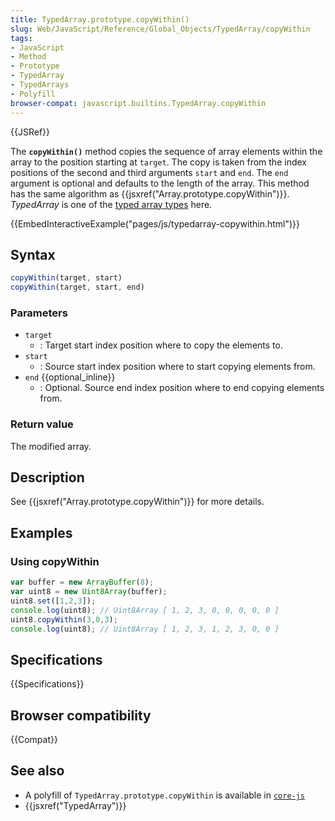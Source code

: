 ```yaml
---
title: TypedArray.prototype.copyWithin()
slug: Web/JavaScript/Reference/Global_Objects/TypedArray/copyWithin
tags:
- JavaScript
- Method
- Prototype
- TypedArray
- TypedArrays
- Polyfill
browser-compat: javascript.builtins.TypedArray.copyWithin
---
```

{{JSRef}}

The **`copyWithin()`** method copies the sequence of array elements within the
array to the position starting at `target`. The copy is taken from the index
positions of the second and third arguments `start` and `end`. The `end`
argument is optional and defaults to the length of the array. This method has
the same algorithm as {{jsxref("Array.prototype.copyWithin")}}.
_TypedArray_ is one of the
[typed array types](/en-US/docs/Web/JavaScript/Reference/Global_Objects/TypedArray#TypedArray_objects)
here.

{{EmbedInteractiveExample("pages/js/typedarray-copywithin.html")}}

## Syntax

```js
copyWithin(target, start)
copyWithin(target, start, end)
```

### Parameters

- `target`
  - : Target start index position where to copy the elements to.
- `start`
  - : Source start index position where to start copying elements from.
- `end` {{optional_inline}}
  - : Optional. Source end index position where to end copying elements from.

### Return value

The modified array.

## Description

See {{jsxref("Array.prototype.copyWithin")}} for more details.

## Examples

### Using copyWithin

```js
var buffer = new ArrayBuffer(8);
var uint8 = new Uint8Array(buffer);
uint8.set([1,2,3]);
console.log(uint8); // Uint8Array [ 1, 2, 3, 0, 0, 0, 0, 0 ]
uint8.copyWithin(3,0,3);
console.log(uint8); // Uint8Array [ 1, 2, 3, 1, 2, 3, 0, 0 ]
```

## Specifications

{{Specifications}}

## Browser compatibility

{{Compat}}

## See also

- A polyfill of `TypedArray.prototype.copyWithin` is available in
  [`core-js`](https://github.com/zloirock/core-js#ecmascript-typed-arrays)
- {{jsxref("TypedArray")}}
